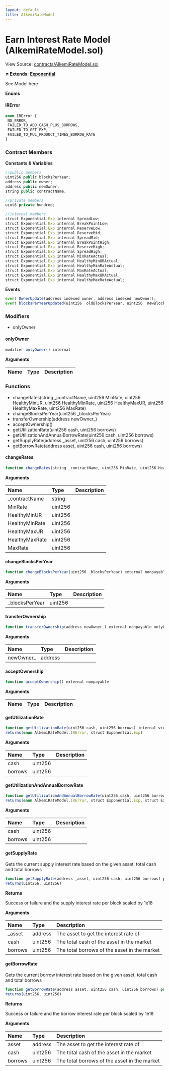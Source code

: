 ```yaml
---
layout: default
title: AlkemiRateModel
---
```


# Earn Interest Rate Model \(AlkemiRateModel.sol\)

View Source: [contracts/AlkemiRateModel.sol](../contracts/AlkemiRateModel.sol)

**↗ Extends:** [**Exponential**](Exponential.md)

See Model here

**Enums**

#### IRError

```javascript
enum IRError {
 NO_ERROR,
 FAILED_TO_ADD_CASH_PLUS_BORROWS,
 FAILED_TO_GET_EXP,
 FAILED_TO_MUL_PRODUCT_TIMES_BORROW_RATE
}
```

### Contract Members

**Constants & Variables**

```javascript
//public members
uint256 public blocksPerYear;
address public owner;
address public newOwner;
string public contractName;

//private members
uint8 private hundred;

//internal members
struct Exponential.Exp internal SpreadLow;
struct Exponential.Exp internal BreakPointLow;
struct Exponential.Exp internal ReserveLow;
struct Exponential.Exp internal ReserveMid;
struct Exponential.Exp internal SpreadMid;
struct Exponential.Exp internal BreakPointHigh;
struct Exponential.Exp internal ReserveHigh;
struct Exponential.Exp internal SpreadHigh;
struct Exponential.Exp internal MinRateActual;
struct Exponential.Exp internal HealthyMinURActual;
struct Exponential.Exp internal HealthyMinRateActual;
struct Exponential.Exp internal MaxRateActual;
struct Exponential.Exp internal HealthyMaxURActual;
struct Exponential.Exp internal HealthyMaxRateActual;
```

**Events**

```javascript
event OwnerUpdate(address indexed owner, address indexed newOwner);
event blocksPerYearUpdated(uint256  oldBlocksPerYear, uint256  newBlocksPerYear);
```

### Modifiers

* onlyOwner

#### onlyOwner

```javascript
modifier onlyOwner() internal
```

**Arguments**

| Name | Type | Description |
| :--- | :--- | :--- |


### Functions

* changeRates\(string \_contractName, uint256 MinRate, uint256 HealthyMinUR, uint256 HealthyMinRate, uint256 HealthyMaxUR, uint256 HealthyMaxRate, uint256 MaxRate\)
* changeBlocksPerYear\(uint256 \_blocksPerYear\)
* transferOwnership\(address newOwner\_\)
* acceptOwnership\(\)
* getUtilizationRate\(uint256 cash, uint256 borrows\)
* getUtilizationAndAnnualBorrowRate\(uint256 cash, uint256 borrows\)
* getSupplyRate\(address \_asset, uint256 cash, uint256 borrows\)
* getBorrowRate\(address asset, uint256 cash, uint256 borrows\)

#### changeRates

```javascript
function changeRates(string _contractName, uint256 MinRate, uint256 HealthyMinUR, uint256 HealthyMinRate, uint256 HealthyMaxUR, uint256 HealthyMaxRate, uint256 MaxRate) public nonpayable onlyOwner
```

**Arguments**

| Name | Type | Description |
| :--- | :--- | :--- |
| \_contractName | string |  |
| MinRate | uint256 |  |
| HealthyMinUR | uint256 |  |
| HealthyMinRate | uint256 |  |
| HealthyMaxUR | uint256 |  |
| HealthyMaxRate | uint256 |  |
| MaxRate | uint256 |  |

#### changeBlocksPerYear

```javascript
function changeBlocksPerYear(uint256 _blocksPerYear) external nonpayable onlyOwner
```

**Arguments**

| Name | Type | Description |
| :--- | :--- | :--- |
| \_blocksPerYear | uint256 |  |

#### transferOwnership

```javascript
function transferOwnership(address newOwner_) external nonpayable onlyOwner
```

**Arguments**

| Name | Type | Description |
| :--- | :--- | :--- |
| newOwner\_ | address |  |

#### acceptOwnership

```javascript
function acceptOwnership() external nonpayable
```

**Arguments**

| Name | Type | Description |
| :--- | :--- | :--- |


#### getUtilizationRate

```javascript
function getUtilizationRate(uint256 cash, uint256 borrows) internal view
returns(enum AlkemiRateModel.IRError, struct Exponential.Exp)
```

**Arguments**

| Name | Type | Description |
| :--- | :--- | :--- |
| cash | uint256 |  |
| borrows | uint256 |  |

#### getUtilizationAndAnnualBorrowRate

```javascript
function getUtilizationAndAnnualBorrowRate(uint256 cash, uint256 borrows) internal view
returns(enum AlkemiRateModel.IRError, struct Exponential.Exp, struct Exponential.Exp)
```

**Arguments**

| Name | Type | Description |
| :--- | :--- | :--- |
| cash | uint256 |  |
| borrows | uint256 |  |

#### getSupplyRate

Gets the current supply interest rate based on the given asset, total cash and total borrows

```javascript
function getSupplyRate(address _asset, uint256 cash, uint256 borrows) public view
returns(uint256, uint256)
```

**Returns**

Success or failure and the supply interest rate per block scaled by 1e18

**Arguments**

| Name | Type | Description |
| :--- | :--- | :--- |
| \_asset | address | The asset to get the interest rate of |
| cash | uint256 | The total cash of the asset in the market |
| borrows | uint256 | The total borrows of the asset in the market |

#### getBorrowRate

Gets the current borrow interest rate based on the given asset, total cash and total borrows

```javascript
function getBorrowRate(address asset, uint256 cash, uint256 borrows) public view
returns(uint256, uint256)
```

**Returns**

Success or failure and the borrow interest rate per block scaled by 1e18

**Arguments**

| Name | Type | Description |
| :--- | :--- | :--- |
| asset | address | The asset to get the interest rate of |
| cash | uint256 | The total cash of the asset in the market |
| borrows | uint256 | The total borrows of the asset in the market |

